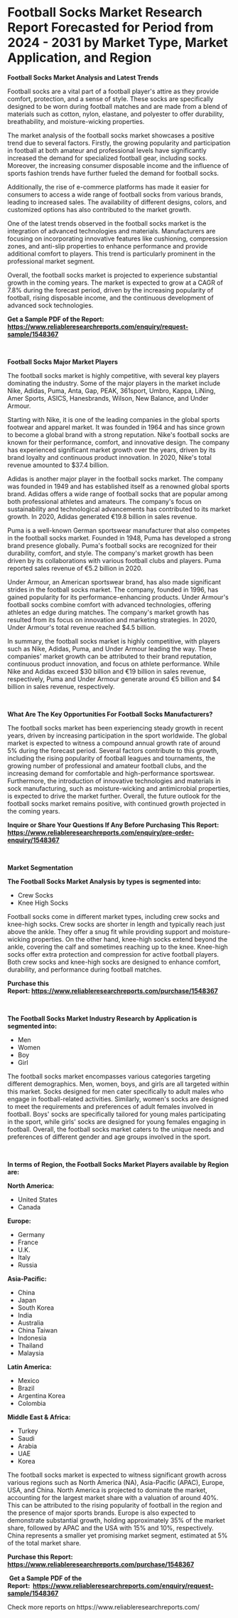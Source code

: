 <p><h1>Football Socks Market Research Report Forecasted for Period from 2024 -  2031 by Market Type, Market Application, and Region</h1></p><p><strong>Football Socks Market Analysis and Latest Trends</strong></p>
<p><p>Football socks are a vital part of a football player's attire as they provide comfort, protection, and a sense of style. These socks are specifically designed to be worn during football matches and are made from a blend of materials such as cotton, nylon, elastane, and polyester to offer durability, breathability, and moisture-wicking properties.</p><p>The market analysis of the football socks market showcases a positive trend due to several factors. Firstly, the growing popularity and participation in football at both amateur and professional levels have significantly increased the demand for specialized football gear, including socks. Moreover, the increasing consumer disposable income and the influence of sports fashion trends have further fueled the demand for football socks.</p><p>Additionally, the rise of e-commerce platforms has made it easier for consumers to access a wide range of football socks from various brands, leading to increased sales. The availability of different designs, colors, and customized options has also contributed to the market growth.</p><p>One of the latest trends observed in the football socks market is the integration of advanced technologies and materials. Manufacturers are focusing on incorporating innovative features like cushioning, compression zones, and anti-slip properties to enhance performance and provide additional comfort to players. This trend is particularly prominent in the professional market segment.</p><p>Overall, the football socks market is projected to experience substantial growth in the coming years. The market is expected to grow at a CAGR of 7.8% during the forecast period, driven by the increasing popularity of football, rising disposable income, and the continuous development of advanced sock technologies.</p></p>
<p><strong>Get a Sample PDF of the Report:&nbsp; <a href="https://www.reliableresearchreports.com/enquiry/request-sample/1548367">https://www.reliableresearchreports.com/enquiry/request-sample/1548367</a></strong></p>
<p>&nbsp;</p>
<p><strong>Football Socks Major Market Players</strong></p>
<p><p>The football socks market is highly competitive, with several key players dominating the industry. Some of the major players in the market include Nike, Adidas, Puma, Anta, Gap, PEAK, 361sport, Umbro, Kappa, LiNing, Amer Sports, ASICS, Hanesbrands, Wilson, New Balance, and Under Armour.</p><p>Starting with Nike, it is one of the leading companies in the global sports footwear and apparel market. It was founded in 1964 and has since grown to become a global brand with a strong reputation. Nike's football socks are known for their performance, comfort, and innovative design. The company has experienced significant market growth over the years, driven by its brand loyalty and continuous product innovation. In 2020, Nike's total revenue amounted to $37.4 billion.</p><p>Adidas is another major player in the football socks market. The company was founded in 1949 and has established itself as a renowned global sports brand. Adidas offers a wide range of football socks that are popular among both professional athletes and amateurs. The company's focus on sustainability and technological advancements has contributed to its market growth. In 2020, Adidas generated €19.8 billion in sales revenue.</p><p>Puma is a well-known German sportswear manufacturer that also competes in the football socks market. Founded in 1948, Puma has developed a strong brand presence globally. Puma's football socks are recognized for their durability, comfort, and style. The company's market growth has been driven by its collaborations with various football clubs and players. Puma reported sales revenue of €5.2 billion in 2020.</p><p>Under Armour, an American sportswear brand, has also made significant strides in the football socks market. The company, founded in 1996, has gained popularity for its performance-enhancing products. Under Armour's football socks combine comfort with advanced technologies, offering athletes an edge during matches. The company's market growth has resulted from its focus on innovation and marketing strategies. In 2020, Under Armour's total revenue reached $4.5 billion.</p><p>In summary, the football socks market is highly competitive, with players such as Nike, Adidas, Puma, and Under Armour leading the way. These companies' market growth can be attributed to their brand reputation, continuous product innovation, and focus on athlete performance. While Nike and Adidas exceed $30 billion and €19 billion in sales revenue, respectively, Puma and Under Armour generate around €5 billion and $4 billion in sales revenue, respectively.</p></p>
<p>&nbsp;</p>
<p><strong>What Are The Key Opportunities For Football Socks Manufacturers?</strong></p>
<p><p>The football socks market has been experiencing steady growth in recent years, driven by increasing participation in the sport worldwide. The global market is expected to witness a compound annual growth rate of around 5% during the forecast period. Several factors contribute to this growth, including the rising popularity of football leagues and tournaments, the growing number of professional and amateur football clubs, and the increasing demand for comfortable and high-performance sportswear. Furthermore, the introduction of innovative technologies and materials in sock manufacturing, such as moisture-wicking and antimicrobial properties, is expected to drive the market further. Overall, the future outlook for the football socks market remains positive, with continued growth projected in the coming years.</p></p>
<p><strong>Inquire or Share Your Questions If Any Before Purchasing This Report: <a href="https://www.reliableresearchreports.com/enquiry/pre-order-enquiry/1548367">https://www.reliableresearchreports.com/enquiry/pre-order-enquiry/1548367</a></strong></p>
<p>&nbsp;</p>
<p><strong>Market Segmentation</strong></p>
<p><strong>The Football Socks Market Analysis by types is segmented into:</strong></p>
<p><ul><li>Crew Socks</li><li>Knee High Socks</li></ul></p>
<p><p>Football socks come in different market types, including crew socks and knee-high socks. Crew socks are shorter in length and typically reach just above the ankle. They offer a snug fit while providing support and moisture-wicking properties. On the other hand, knee-high socks extend beyond the ankle, covering the calf and sometimes reaching up to the knee. Knee-high socks offer extra protection and compression for active football players. Both crew socks and knee-high socks are designed to enhance comfort, durability, and performance during football matches.</p></p>
<p><strong>Purchase this Report:&nbsp;<a href="https://www.reliableresearchreports.com/purchase/1548367">https://www.reliableresearchreports.com/purchase/1548367</a></strong></p>
<p>&nbsp;</p>
<p><strong>The Football Socks Market Industry Research by Application is segmented into:</strong></p>
<p><ul><li>Men</li><li>Women</li><li>Boy</li><li>Girl</li></ul></p>
<p><p>The football socks market encompasses various categories targeting different demographics. Men, women, boys, and girls are all targeted within this market. Socks designed for men cater specifically to adult males who engage in football-related activities. Similarly, women's socks are designed to meet the requirements and preferences of adult females involved in football. Boys' socks are specifically tailored for young males participating in the sport, while girls' socks are designed for young females engaging in football. Overall, the football socks market caters to the unique needs and preferences of different gender and age groups involved in the sport.</p></p>
<p>&nbsp;</p>
<p><strong>In terms of Region, the Football Socks Market Players available by Region are:</strong></p>
<p>
    <p> <strong> North America: </strong>
        <ul>
            <li>United States</li>
            <li>Canada</li>
        </ul>
        </p> 
    <p> <strong> Europe: </strong>
        <ul>
            <li>Germany</li>
            <li>France</li>
            <li>U.K.</li>
            <li>Italy</li>
            <li>Russia</li>
        </ul>
        </p> 
    <p> <strong> Asia-Pacific: </strong>
        <ul>
            <li>China</li>
            <li>Japan</li>
            <li>South Korea</li>
            <li>India</li>
            <li>Australia</li>
            <li>China Taiwan</li>
            <li>Indonesia</li>
            <li>Thailand</li>
            <li>Malaysia</li>
        </ul>
        </p> 
    <p> <strong> Latin America: </strong>
        <ul>
            <li>Mexico</li>
            <li>Brazil</li>
            <li>Argentina Korea</li>
            <li>Colombia</li>
        </ul>
        </p> 
    <p> <strong> Middle East & Africa: </strong>
        <ul>
            <li>Turkey</li>
            <li>Saudi</li>
            <li>Arabia</li>
            <li>UAE</li>
            <li>Korea</li>
        </ul>
    </p>
    </p>
<p><p>The football socks market is expected to witness significant growth across various regions such as North America (NA), Asia-Pacific (APAC), Europe, USA, and China. North America is projected to dominate the market, accounting for the largest market share with a valuation of around 40%. This can be attributed to the rising popularity of football in the region and the presence of major sports brands. Europe is also expected to demonstrate substantial growth, holding approximately 35% of the market share, followed by APAC and the USA with 15% and 10%, respectively. China represents a smaller yet promising market segment, estimated at 5% of the total market share.</p></p>
<p><strong>Purchase this Report: <a href="https://www.reliableresearchreports.com/purchase/1548367">https://www.reliableresearchreports.com/purchase/1548367</a></strong></p>
<p>&nbsp;<strong>Get a Sample PDF of the Report:&nbsp;&nbsp;<a href="https://www.reliableresearchreports.com/enquiry/request-sample/1548367">https://www.reliableresearchreports.com/enquiry/request-sample/1548367</a></strong></p>
<p><strong></strong></p>
<p>Check more reports on https://www.reliableresearchreports.com/</p>